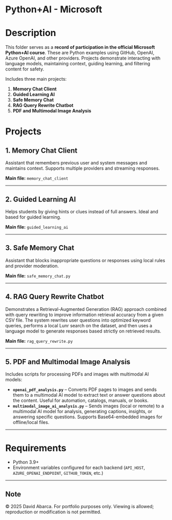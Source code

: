 # **Python+AI - Microsoft**

# **Description**

This folder serves as a **record of participation in the official Microsoft Python+AI course**. These are Python examples using GitHub, OpenAI, Azure OpenAI, and other providers. Projects demonstrate interacting with language models, maintaining context, guiding learning, and filtering content for safety.

Includes three main projects:  

1. **Memory Chat Client**  
2. **Guided Learning AI**  
3. **Safe Memory Chat**
4. **RAG Query Rewrite Chatbot**
5. **PDF and Multimodal Image Analysis**

# **Projects**

## **1. Memory Chat Client**

Assistant that remembers previous user and system messages and maintains context. Supports multiple providers and streaming responses.  

**Main file:** `memory_chat_client`  

---

## **2. Guided Learning AI**

Helps students by giving hints or clues instead of full answers. Ideal and based for guided learning.  

**Main file:** `guided_learning_ai`  

---

## **3. Safe Memory Chat**

Assistant that blocks inappropriate questions or responses using local rules and provider moderation.  

**Main file:** `safe_memory_chat.py`  

---

## **4. RAG Query Rewrite Chatbot**

Demonstrates a Retrieval-Augmented Generation (RAG) approach combined with query rewriting to improve information retrieval accuracy from a given CSV file.
The system rewrites user questions into optimized keyword queries, performs a local Lunr search on the dataset, and then uses a language model to generate responses based strictly on retrieved results.

**Main file:** `rag_query_rewrite.py`

---

## **5. PDF and Multimodal Image Analysis**

Includes scripts for processing PDFs and images with multimodal AI models:  

- **`openai_pdf_analysis.py`** – Converts PDF pages to images and sends them to a multimodal AI model to extract text or answer questions about the content. Useful for automation, catalogs, manuals, or books.  
- **`multimodal_image_ai_analysis.py`** – Sends images (local or remote) to a multimodal AI model for analysis, generating captions, insights, or answering specific questions. Supports Base64-embedded images for offline/local files.

---

# **Requirements**

- Python 3.9+   
- Environment variables configured for each backend (`API_HOST`, `AZURE_OPENAI_ENDPOINT`, `GITHUB_TOKEN`, etc.)  

---

## Note
© 2025 David Abarca. For portfolio purposes only. Viewing is allowed; reproduction or modification is not permitted.
